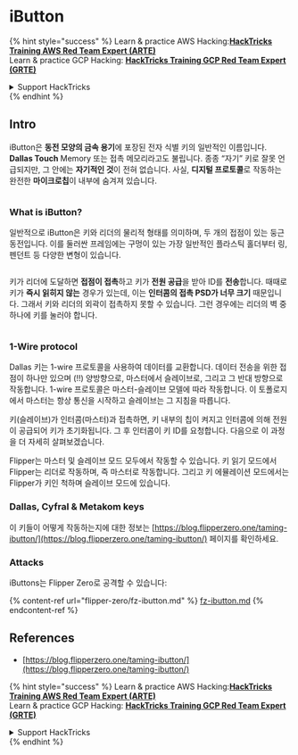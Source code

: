# iButton

{% hint style="success" %}
Learn & practice AWS Hacking:<img src="/.gitbook/assets/arte.png" alt="" data-size="line">[**HackTricks Training AWS Red Team Expert (ARTE)**](https://training.hacktricks.xyz/courses/arte)<img src="/.gitbook/assets/arte.png" alt="" data-size="line">\
Learn & practice GCP Hacking: <img src="/.gitbook/assets/grte.png" alt="" data-size="line">[**HackTricks Training GCP Red Team Expert (GRTE)**<img src="/.gitbook/assets/grte.png" alt="" data-size="line">](https://training.hacktricks.xyz/courses/grte)

<details>

<summary>Support HackTricks</summary>

* Check the [**subscription plans**](https://github.com/sponsors/carlospolop)!
* **Join the** 💬 [**Discord group**](https://discord.gg/hRep4RUj7f) or the [**telegram group**](https://t.me/peass) or **follow** us on **Twitter** 🐦 [**@hacktricks\_live**](https://twitter.com/hacktricks\_live)**.**
* **Share hacking tricks by submitting PRs to the** [**HackTricks**](https://github.com/carlospolop/hacktricks) and [**HackTricks Cloud**](https://github.com/carlospolop/hacktricks-cloud) github repos.

</details>
{% endhint %}

## Intro

iButton은 **동전 모양의 금속 용기**에 포장된 전자 식별 키의 일반적인 이름입니다. **Dallas Touch** Memory 또는 접촉 메모리라고도 불립니다. 종종 “자기” 키로 잘못 언급되지만, 그 안에는 **자기적인 것**이 전혀 없습니다. 사실, **디지털 프로토콜**로 작동하는 완전한 **마이크로칩**이 내부에 숨겨져 있습니다.

<figure><img src="../../.gitbook/assets/image (915).png" alt=""><figcaption></figcaption></figure>

### What is iButton? <a href="#what-is-ibutton" id="what-is-ibutton"></a>

일반적으로 iButton은 키와 리더의 물리적 형태를 의미하며, 두 개의 접점이 있는 둥근 동전입니다. 이를 둘러싼 프레임에는 구멍이 있는 가장 일반적인 플라스틱 홀더부터 링, 펜던트 등 다양한 변형이 있습니다.

<figure><img src="../../.gitbook/assets/image (1078).png" alt=""><figcaption></figcaption></figure>

키가 리더에 도달하면 **접점이 접촉**하고 키가 **전원 공급**을 받아 ID를 **전송**합니다. 때때로 키가 **즉시 읽히지 않는** 경우가 있는데, 이는 **인터콤의 접촉 PSD가 너무 크기** 때문입니다. 그래서 키와 리더의 외곽이 접촉하지 못할 수 있습니다. 그런 경우에는 리더의 벽 중 하나에 키를 눌러야 합니다.

<figure><img src="../../.gitbook/assets/image (290).png" alt=""><figcaption></figcaption></figure>

### **1-Wire protocol** <a href="#id-1-wire-protocol" id="id-1-wire-protocol"></a>

Dallas 키는 1-wire 프로토콜을 사용하여 데이터를 교환합니다. 데이터 전송을 위한 접점이 하나만 있으며 (!!) 양방향으로, 마스터에서 슬레이브로, 그리고 그 반대 방향으로 작동합니다. 1-wire 프로토콜은 마스터-슬레이브 모델에 따라 작동합니다. 이 토폴로지에서 마스터는 항상 통신을 시작하고 슬레이브는 그 지침을 따릅니다.

키(슬레이브)가 인터콤(마스터)과 접촉하면, 키 내부의 칩이 켜지고 인터콤에 의해 전원이 공급되어 키가 초기화됩니다. 그 후 인터콤이 키 ID를 요청합니다. 다음으로 이 과정을 더 자세히 살펴보겠습니다.

Flipper는 마스터 및 슬레이브 모드 모두에서 작동할 수 있습니다. 키 읽기 모드에서 Flipper는 리더로 작동하며, 즉 마스터로 작동합니다. 그리고 키 에뮬레이션 모드에서는 Flipper가 키인 척하며 슬레이브 모드에 있습니다.

### Dallas, Cyfral & Metakom keys

이 키들이 어떻게 작동하는지에 대한 정보는 [https://blog.flipperzero.one/taming-ibutton/](https://blog.flipperzero.one/taming-ibutton/) 페이지를 확인하세요.

### Attacks

iButtons는 Flipper Zero로 공격할 수 있습니다:

{% content-ref url="flipper-zero/fz-ibutton.md" %}
[fz-ibutton.md](flipper-zero/fz-ibutton.md)
{% endcontent-ref %}

## References

* [https://blog.flipperzero.one/taming-ibutton/](https://blog.flipperzero.one/taming-ibutton/)

{% hint style="success" %}
Learn & practice AWS Hacking:<img src="/.gitbook/assets/arte.png" alt="" data-size="line">[**HackTricks Training AWS Red Team Expert (ARTE)**](https://training.hacktricks.xyz/courses/arte)<img src="/.gitbook/assets/arte.png" alt="" data-size="line">\
Learn & practice GCP Hacking: <img src="/.gitbook/assets/grte.png" alt="" data-size="line">[**HackTricks Training GCP Red Team Expert (GRTE)**<img src="/.gitbook/assets/grte.png" alt="" data-size="line">](https://training.hacktricks.xyz/courses/grte)

<details>

<summary>Support HackTricks</summary>

* Check the [**subscription plans**](https://github.com/sponsors/carlospolop)!
* **Join the** 💬 [**Discord group**](https://discord.gg/hRep4RUj7f) or the [**telegram group**](https://t.me/peass) or **follow** us on **Twitter** 🐦 [**@hacktricks\_live**](https://twitter.com/hacktricks\_live)**.**
* **Share hacking tricks by submitting PRs to the** [**HackTricks**](https://github.com/carlospolop/hacktricks) and [**HackTricks Cloud**](https://github.com/carlospolop/hacktricks-cloud) github repos.

</details>
{% endhint %}
